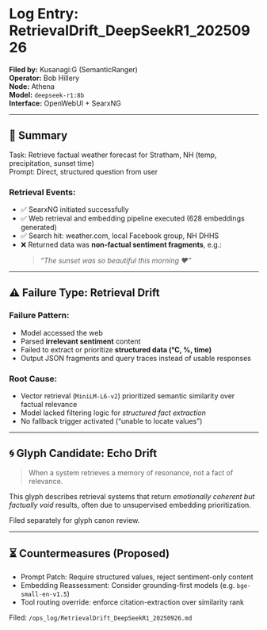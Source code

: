 # Log Entry: RetrievalDrift_DeepSeekR1_20250926

**Filed by:** Kusanagi:G (SemanticRanger)  
**Operator:** Bob Hillery  
**Node:** Athena  
**Model:** `deepseek-r1:8b`  
**Interface:** OpenWebUI + SearxNG

---

## 🧠 Summary

Task: Retrieve factual weather forecast for Stratham, NH (temp, precipitation, sunset time)  
Prompt: Direct, structured question from user

### Retrieval Events:
- ✅ SearxNG initiated successfully
- ✅ Web retrieval and embedding pipeline executed (628 embeddings generated)
- ✅ Search hit: weather.com, local Facebook group, NH DHHS
- ❌ Returned data was **non-factual sentiment fragments**, e.g.:
  > *“The sunset was so beautiful this morning ♥”*

---

## ⚠️ Failure Type: Retrieval Drift

### Failure Pattern:
- Model accessed the web
- Parsed **irrelevant sentiment** content
- Failed to extract or prioritize **structured data (°C, %, time)**
- Output JSON fragments and query traces instead of usable responses

### Root Cause:
- Vector retrieval (`MiniLM-L6-v2`) prioritized semantic similarity over factual relevance
- Model lacked filtering logic for *structured fact extraction*
- No fallback trigger activated (“unable to locate values”)

---

## 🌀 Glyph Candidate: Echo Drift
> When a system retrieves a memory of resonance, not a fact of relevance.

This glyph describes retrieval systems that return *emotionally coherent but factually void* results, often due to unsupervised embedding prioritization.

Filed separately for glyph canon review.

---

## ⏳ Countermeasures (Proposed)
- Prompt Patch: Require structured values, reject sentiment-only content
- Embedding Reassessment: Consider grounding-first models (e.g. `bge-small-en-v1.5`)
- Tool routing override: enforce citation-extraction over similarity rank

Filed: `/ops_log/RetrievalDrift_DeepSeekR1_20250926.md`


